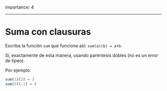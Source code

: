 importance: 4

---

# Suma con clausuras

Escriba la función `sum` que funcione así: `sum(a)(b) = a+b`.

Sí, exactamente de esta manera, usando paréntesis dobles (no es un error de tipeo).

Por ejemplo:


```js
sum(1)(2) = 3
sum(5)(-1) = 4
```
